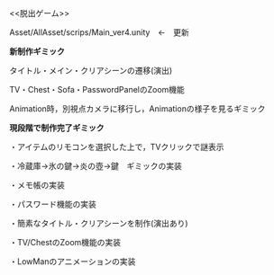 <<脱出ゲーム>>

Asset/AllAsset/scrips/Main_ver4.unity　←　更新


**新制作ギミック**

タイトル・メイン・クリアシーンの遷移(演出)

TV・Chest・Sofa・PasswordPanelのZoom機能

Animation時，別視点カメラに移行し，Animationの様子を見るギミック

**現段階で制作完了ギミック**

・アイテムのリモコンを選択した上で，TVクリックで謎表示

・冷蔵庫→氷の鍵→炎の壺→鍵　ギミックの実装

・メモ帳の実装

・パスワード機能の実装

・簡素なタイトル・クリアシーンを制作(演出あり)
  
・TV/ChestのZoom機能の実装

・LowManのアニメーションの実装
